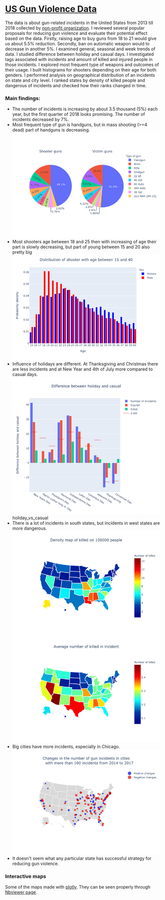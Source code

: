 ﻿# [US Gun Violence Data](https://www.kaggle.com/jameslko/gun-violence-data)
The data is about gun-related incidents in the United States from 2013 till 2018 collected by [non-profit organization](https://www.gunviolencearchive.org/). I reviewed several popular proposals for reducing gun violence and evaluate their potential effect based on the data. Firstly, raising age to buy guns from 18 to 21 would give us about 5.5% reduction. Secondly, ban on automatic weapon would to decrease in another 5%. I examined general, seasonal and week trends of data. I studied difference between holiday and casual days. I investigated tags associated with incidents and amount of killed and injured people in those incidents. I explored most frequent type of weapons and outcomes of their usage. I built histograms for shooters depending on their age for both genders. I performed analysis on geographical distribution of an incidents on state and city level. I ranked states by density of killed people and dangerous of incidents and checked how their ranks changed in time.
### Main findings:
* The number of incidents is increasing by about 3.5 thousand (5%) each year, but the first quarter of 2018 looks promising. The number of incidents decreased by 7%.
* Most frequent type of gun is handguns, but in mass shooting (>=4 dead) part of handguns is decreasing.
![image](https://github.com/belkasanek/eda-gun-violence/blob/master/images/guns_piechats.png "guns piechats")
* Most shooters age between 18 and 25 then with increasing of age their part is slowly decreasing, but part of young between 15 and 20 also pretty big
![image](https://github.com/belkasanek/eda-gun-violence/blob/master/images/shooters_age_distribution.png "shooters age distribution")
* Influence of holidays are different. At Thanksgiving and Christmas there are less incidents and at New Year and 4th of July more compared to casual days.
![image](https://github.com/belkasanek/eda-gun-violence/blob/master/images/holiday_vs_casual.png "holiday vs casual")
holiday_vs_casual
* There is a lot of incidents in south states, but incidents in west states are more dangerous.
![image](https://github.com/belkasanek/eda-gun-violence/blob/master/images/density_map.png "density map")
![image](https://github.com/belkasanek/eda-gun-violence/blob/master/images/average_num_killed_map.png "average number of killed")
* Big cities have more incidents, especially in Chicago.
![image](https://github.com/belkasanek/eda-gun-violence/blob/master/images/cities_changes.png "cities changes")
* It doesn't seem what any particular state has successful strategy for reducing gun violence.

### Interactive maps
Some of the maps made with [plotly](https://plot.ly/). They can be seen properly through [Nbviewer page](http://nbviewer.jupyter.org/github/belkasanek/eda-gun-violence/blob/master/gun_violence_eda.ipynb).

